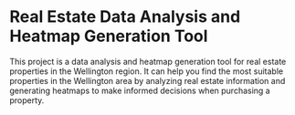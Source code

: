 # Real Estate Data Analysis and Heatmap Generation Tool
 This project is a data analysis and heatmap generation tool for real estate properties in the Wellington region. It can help you find the most suitable properties in the Wellington area by analyzing real estate information and generating heatmaps to make informed decisions when purchasing a property.
